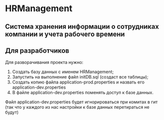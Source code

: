 # HRManagement
Система хранения информации о сотрудниках компании и учета рабочего времени
---------
## Для разработчиков
Для разворачивания проекта нужно:
1) Создать базу данных с именем HRManagement;
2) Запустить на выполнение файл initDB.sql (создаст все таблицы);
3) Создать копию файла application-prod.properties и назвать его application-dev.properties 
4) В файле application-dev.properties поменять доступ к базе данных.

Файл  application-dev.properties  будет игнорироваться при комитах в гит (так что у каждого из нас настройки к базе данных перетираться не будут)
